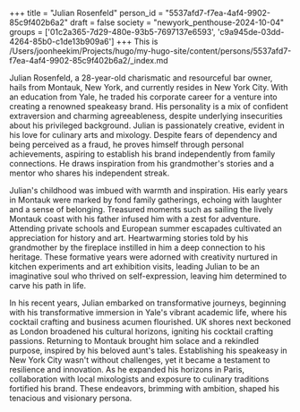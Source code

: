 +++
title = "Julian Rosenfeld"
person_id = "5537afd7-f7ea-4af4-9902-85c9f402b6a2"
draft = false
society = "newyork_penthouse-2024-10-04"
groups = ['01c2a365-7d29-480e-93b5-7697137e6593', 'c9a945de-03dd-4264-85b0-c1de13b909a6']
+++
This is /Users/joonheekim/Projects/hugo/my-hugo-site/content/persons/5537afd7-f7ea-4af4-9902-85c9f402b6a2/_index.md

Julian Rosenfeld, a 28-year-old charismatic and resourceful bar owner, hails from Montauk, New York, and currently resides in New York City. With an education from Yale, he traded his corporate career for a venture into creating a renowned speakeasy brand. His personality is a mix of confident extraversion and charming agreeableness, despite underlying insecurities about his privileged background. Julian is passionately creative, evident in his love for culinary arts and mixology. Despite fears of dependency and being perceived as a fraud, he proves himself through personal achievements, aspiring to establish his brand independently from family connections. He draws inspiration from his grandmother's stories and a mentor who shares his independent streak.

Julian's childhood was imbued with warmth and inspiration. His early years in Montauk were marked by fond family gatherings, echoing with laughter and a sense of belonging. Treasured moments such as sailing the lively Montauk coast with his father infused him with a zest for adventure. Attending private schools and European summer escapades cultivated an appreciation for history and art. Heartwarming stories told by his grandmother by the fireplace instilled in him a deep connection to his heritage. These formative years were adorned with creativity nurtured in kitchen experiments and art exhibition visits, leading Julian to be an imaginative soul who thrived on self-expression, leaving him determined to carve his path in life.

In his recent years, Julian embarked on transformative journeys, beginning with his transformative immersion in Yale's vibrant academic life, where his cocktail crafting and business acumen flourished. UK shores next beckoned as London broadened his cultural horizons, igniting his cocktail crafting passions. Returning to Montauk brought him solace and a rekindled purpose, inspired by his beloved aunt's tales. Establishing his speakeasy in New York City wasn't without challenges, yet it became a testament to resilience and innovation. As he expanded his horizons in Paris, collaboration with local mixologists and exposure to culinary traditions fortified his brand. These endeavors, brimming with ambition, shaped his tenacious and visionary persona.


